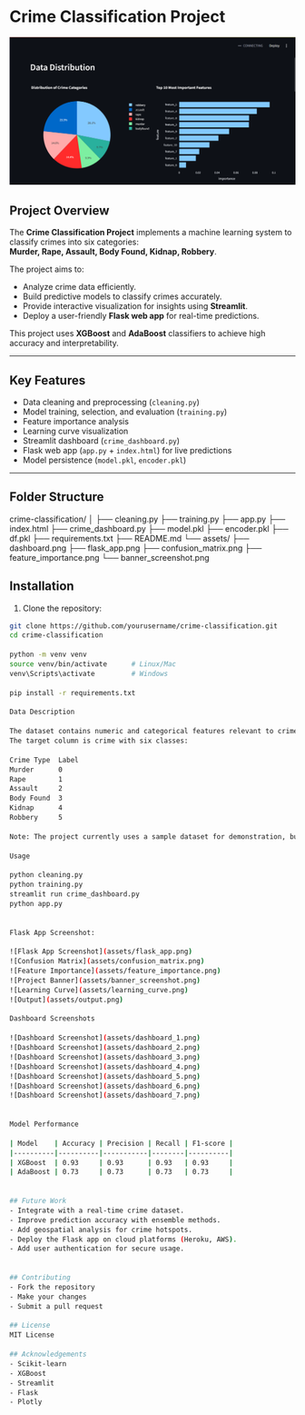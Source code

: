 # Crime Classification Project

![Project Banner](assets/banner_screenshot.png)

## **Project Overview**

The **Crime Classification Project** implements a machine learning system to classify crimes into six categories:  
**Murder, Rape, Assault, Body Found, Kidnap, Robbery**.  

The project aims to:  
- Analyze crime data efficiently.  
- Build predictive models to classify crimes accurately.  
- Provide interactive visualization for insights using **Streamlit**.  
- Deploy a user-friendly **Flask web app** for real-time predictions.  

This project uses **XGBoost** and **AdaBoost** classifiers to achieve high accuracy and interpretability.  

---

## **Key Features**

- Data cleaning and preprocessing (`cleaning.py`)  
- Model training, selection, and evaluation (`training.py`)  
- Feature importance analysis  
- Learning curve visualization  
- Streamlit dashboard (`crime_dashboard.py`)  
- Flask web app (`app.py` + `index.html`) for live predictions  
- Model persistence (`model.pkl`, `encoder.pkl`)  

---

## **Folder Structure**

crime-classification/
│
├── cleaning.py
├── training.py
├── app.py
├── index.html
├── crime_dashboard.py
├── model.pkl
├── encoder.pkl
├── df.pkl
├── requirements.txt
├── README.md
└── assets/
    ├── dashboard.png
    ├── flask_app.png
    ├── confusion_matrix.png
    ├── feature_importance.png
    └── banner_screenshot.png

## **Installation**

1. Clone the repository:

```bash
git clone https://github.com/yourusername/crime-classification.git
cd crime-classification

python -m venv venv
source venv/bin/activate      # Linux/Mac
venv\Scripts\activate         # Windows

pip install -r requirements.txt

Data Description

The dataset contains numeric and categorical features relevant to crime analysis.
The target column is crime with six classes:

Crime Type	Label
Murder	    0
Rape	    1
Assault	    2
Body Found	3
Kidnap	    4
Robbery	    5

Note: The project currently uses a sample dataset for demonstration, but all scripts are compatible with real crime datasets.

Usage

python cleaning.py
python training.py
streamlit run crime_dashboard.py
python app.py


Flask App Screenshot:

![Flask App Screenshot](assets/flask_app.png)
![Confusion Matrix](assets/confusion_matrix.png)
![Feature Importance](assets/feature_importance.png)
![Project Banner](assets/banner_screenshot.png)
![Learning Curve](assets/learning_curve.png)
![Output](assets/output.png)

Dashboard Screenshots

![Dashboard Screenshot](assets/dashboard_1.png)
![Dashboard Screenshot](assets/dashboard_2.png)
![Dashboard Screenshot](assets/dashboard_3.png)
![Dashboard Screenshot](assets/dashboard_4.png)
![Dashboard Screenshot](assets/dashboard_5.png)
![Dashboard Screenshot](assets/dashboard_6.png)
![Dashboard Screenshot](assets/dashboard_7.png)


Model Performance

| Model    | Accuracy | Precision | Recall | F1-score |
|----------|----------|-----------|--------|----------|
| XGBoost  | 0.93     | 0.93      | 0.93   | 0.93     |
| AdaBoost | 0.73     | 0.73      | 0.73   | 0.73     |


## Future Work
- Integrate with a real-time crime dataset.
- Improve prediction accuracy with ensemble methods.
- Add geospatial analysis for crime hotspots.
- Deploy the Flask app on cloud platforms (Heroku, AWS).
- Add user authentication for secure usage.


## Contributing
- Fork the repository
- Make your changes
- Submit a pull request

## License
MIT License

## Acknowledgements
- Scikit-learn
- XGBoost
- Streamlit
- Flask
- Plotly


